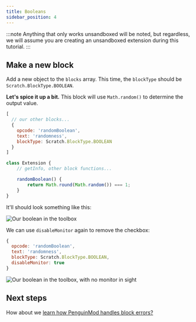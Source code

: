 ```yaml
---
title: Booleans
sidebar_position: 4
---
```


:::note
Anything that only works unsandboxed will be noted, but regardless, we will assume you are creating an unsandboxed extension during this tutorial.
:::

## Make a new block
Add a new object to the `blocks` array. This time, the `blockType` should be `Scratch.BlockType.BOOLEAN`.

**Let's spice it up a bit.** This block will use `Math.random()` to determine the output value.

```js
[
  // our other blocks...
  {
    opcode: 'randomBoolean',
    text: 'randomness',
    blockType: Scratch.BlockType.BOOLEAN
  }
]
```

```js
class Extension {
    // getInfo, other block functions...

    randomBoolean() {
        return Math.round(Math.random()) === 1;
    }
}
```

It'll should look something like this:

<img src="/img/docimages/booleans-1.png" alt="Our boolean in the toolbox"></img>

We can use `disableMonitor` again to remove the checkbox:

```js
{
  opcode: 'randomBoolean',
  text: 'randomness',
  blockType: Scratch.BlockType.BOOLEAN,
  disableMonitor: true
}
```

<img src="/img/docimages/booleans-2.png" alt="Our boolean in the toolbox, with no monitor in sight"></img>

## Next steps
How about we [learn how PenguinMod handles block errors?](t3-errors)